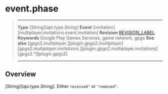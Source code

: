 # event.phase

> --------------------- ------------------------------------------------------------------------------------------
> __Type__              [String][api.type.String]
> __Event__             [invitation][multiplayer.invitations.event.invitation]
> __Revision__          [REVISION_LABEL](REVISION_URL)
> __Keywords__          Google Play Games Services, game network, gpgs
> __See also__          [gpgs2.multiplayer.*][plugin.gpgs2.multiplayer]
>                       [gpgs2.multiplayer.invitations.*][plugin.gpgs2.multiplayer.invitations]
>                       [gpgs2.*][plugin.gpgs2]
> --------------------- ------------------------------------------------------------------------------------------

## Overview

_[String][api.type.String]._ Either `received"` or `"removed"`.